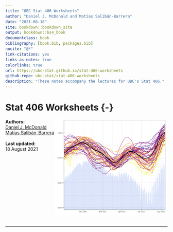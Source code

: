 ```yaml
--- 
title: "UBC Stat 406 Worksheets"
author: "Daniel J. McDonald and Matías Salibán-Barrera"
date: "2021-08-18"
site: bookdown::bookdown_site
output: bookdown::bs4_book
documentclass: book
bibliography: [book.bib, packages.bib]
nocite: "@*"
link-citations: yes
links-as-notes: true
colorlinks: true
url: https://ubc-stat.github.io/stat-406-worksheets
github-repo: ubc-stat/stat-406-worksheets
description: "These notes accompany the lectures for UBC's Stat 406."
---
```



# Stat 406 Worksheets {-}

<img src="cover.png" width="350" height="300" align="right" alt="" class="cover" /> **Authors:**<br>[Daniel J. McDonald](https://dajmcdon.github.io/)<br>[Matías Salibán-Barrera](https://www.stat.ubc.ca/users/matias-salibian-barrera)<br><br>**Last updated:** <br>18 August 2021

<br>
<br>
<br>
<br>
<br>
<br>
<br>
<br>
<br>
<br>
<br>
<br>
<hr>
